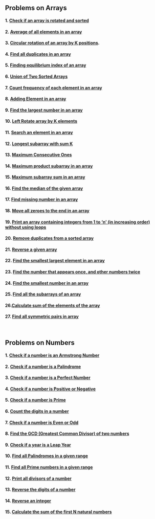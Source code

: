 ## Problems on Arrays

#### 1. [Check if an array is rotated and sorted](Arrays/ArrayIsRotatedAndSorted.java)

#### 2. [Average of all elements in an array](Arrays/AverageOfArray.java)

#### 3. [Circular rotation of an array by K positions](Arrays/CircularRotation.java).

#### 4. [Find all duplicates in an array](Arrays/Duplicates.java)

#### 5. [Finding equilibrium index of an array](Arrays/EquilibriumIndex.java)

#### 6. [Union of Two Sorted Arrays](Arrays/FindingUnion.java)

#### 7. [Count frequency of each element in an array](Arrays/FrequencyOfElements.java)

#### 8. [Adding Element in an array](Arrays/InsertAnElement.java)

#### 9. [Find the largest number in an array](Arrays/LargestElement.java)

#### 10. [Left Rotate array by K elements](Arrays/LeftRotateByKPlaces.java)

#### 11. [Search an element in an array](Arrays/LinearSearch.java)

#### 12. [Longest subarray with sum K](Arrays/LongestSubarrayWithSumK.java)

#### 13. [Maximum Consecutive Ones](Arrays/MaxConsecutiveOnes.java)

#### 14. [Maximum product subarray in an array ](Arrays/MaxProductSubarray.java)

#### 15. [Maximum subarray sum in an array ](Arrays/MaxSubarraySum.java)

#### 16. [Find the median of the given array](Arrays/MedianOfArray.java)

#### 17. [Find missing number in an array](Arrays/MissingNumber.java)

#### 18. [Move all zeroes to the end in an array](Arrays/MoveZeroesToEnd.java)

#### 19. [Print an array containing integers from 1 to ‘n’ (in increasing order) without using loops](Arrays.OnetonWithoutLoop.java)

#### 20. [Remove duplicates from a sorted array](Arrays/RemoveDuplicatesFromSortedArray.java)

#### 21. [Reverse a given array](Arrays/ReverseAnArray.java)

#### 22. [Find the smallest largest element in an array](Arrays/SecondLargest.java)

#### 23. [Find the number that appears once, and other numbers twice](Arrays/SingleNumber.java)

#### 24. [Find the smallest number in an array](Arrays/Smallestnumber.java)

#### 25. [Find all the subarrays of an array](Arrays/Subarrays.java)

#### 26.[Calculate sum of the elements of the array](Arrays/SumOfArray.java)

#### 27. [Find all symmetric pairs in array](Arrays/SymmetricPairs.java)

<br>

## Problems on Numbers

#### 1. [Check if a number is an Armstrong Number](Numbers/ArmstrongNumber.java)

#### 2. [Check if a number is a Palindrome](Numbers/CheckPalindrome.java)

#### 3. [Check if a number is a Perfect Number](Numbers/CheckPerfectNumber.java)

#### 4. [Check if a number is Positive or Negative](Numbers/CheckPositiveNegative.java)

#### 5. [Check if a number is Prime](Numbers/CheckPrime.java)

#### 6. [Count the digits in a number](Numbers/CountDigits.java)

#### 7. [Check if a number is Even or Odd](Numbers/EvenOddCheck.java)

#### 8. [Find the GCD (Greatest Common Divisor) of two numbers](Numbers/GCD.java)

#### 9. [Check if a year is a Leap Year](Numbers/LeapYear.java)

#### 10. [Find all Palindromes in a given range](Numbers/PalindromesInRange.java)

#### 11. [Find all Prime numbers in a given range](Numbers/PrimeInRange.java)

#### 12. [Print all divisors of a number](Numbers/PrintDivisors.java)

#### 13. [Reverse the digits of a number](Numbers/ReverseDigits.java)

#### 14. [Reverse an integer](Numbers/ReverseInteger.java)

#### 15. [Calculate the sum of the first N natural numbers](Numbers/SumOfNNaturalNumbers.java)
